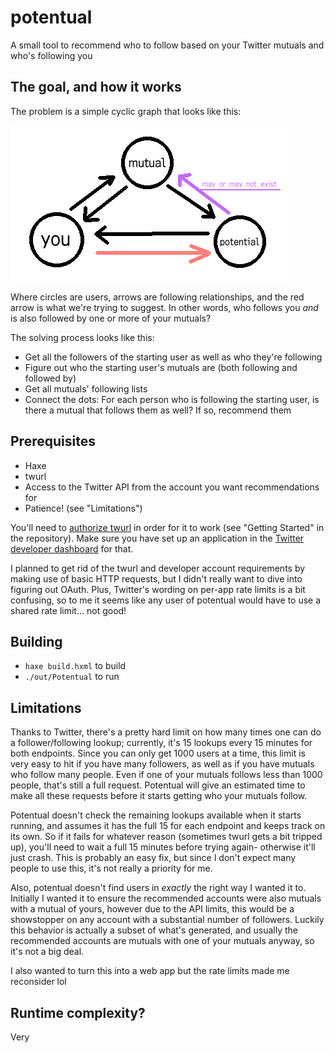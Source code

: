 # potentual
A small tool to recommend who to follow based on your Twitter mutuals and who's following you

## The goal, and how it works
The problem is a simple cyclic graph that looks like this:

![potentual cycle](https://github.com/kokoscript/potentual/blob/main/potentualCycle.png?raw=true)

Where circles are users, arrows are following relationships, and the red arrow is what we're trying to suggest. In other words, who follows you *and* is also followed by one or more of your mutuals?

The solving process looks like this:
- Get all the followers of the starting user as well as who they're following
- Figure out who the starting user's mutuals are (both following and followed by)
- Get all mutuals' following lists
- Connect the dots: For each person who is following the starting user, is there a mutual that follows them as well? If so, recommend them

## Prerequisites
- Haxe
- twurl
- Access to the Twitter API from the account you want recommendations for
- Patience! (see "Limitations")

You'll need to [authorize twurl](https://github.com/twitter/twurl) in order for it to work (see "Getting Started" in the repository). Make sure you have set up an application in the [Twitter developer dashboard](https://developer.twitter.com/en/portal/dashboard) for that.

I planned to get rid of the twurl and developer account requirements by making use of basic HTTP requests, but I didn't really want to dive into figuring out OAuth. Plus, Twitter's wording on per-app rate limits is a bit confusing, so to me it seems like any user of potentual would have to use a shared rate limit... not good!

## Building
- `haxe build.hxml` to build
- `./out/Potentual` to run

## Limitations
Thanks to Twitter, there's a pretty hard limit on how many times one can do a follower/following lookup; currently, it's 15 lookups every 15 minutes for both endpoints. Since you can only get 1000 users at a time, this limit is very easy to hit if you have many followers, as well as if you have mutuals who follow many people. Even if one of your mutuals follows less than 1000 people, that's still a full request. Potentual will give an estimated time to make all these requests before it starts getting who your mutuals follow.

Potentual doesn't check the remaining lookups available when it starts running, and assumes it has the full 15 for each endpoint and keeps track on its own. So if it fails for whatever reason (sometimes twurl gets a bit tripped up), you'll need to wait a full 15 minutes before trying again- otherwise it'll just crash. This is probably an easy fix, but since I don't expect many people to use this, it's not really a priority for me.

Also, potentual doesn't find users in *exactly* the right way I wanted it to. Initially I wanted it to ensure the recommended accounts were also mutuals with a mutual of yours, however due to the API limits, this would be a showstopper on any account with a substantial number of followers. Luckily this behavior is actually a subset of what's generated, and usually the recommended accounts are mutuals with one of your mutuals anyway, so it's not a big deal.

I also wanted to turn this into a web app but the rate limits made me reconsider lol

## Runtime complexity?
Very
